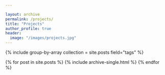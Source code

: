```yaml
---

layout: archive
permalink: /projects/
title: "Projects"
author_profile: true
header:
  image: "/images/projects.jpg"
---
```

{% include group-by-array collection = site.posts field="tags" %}

  {% for post in site.posts %}
      {% include archive-single.html %}
  {% endfor %}
